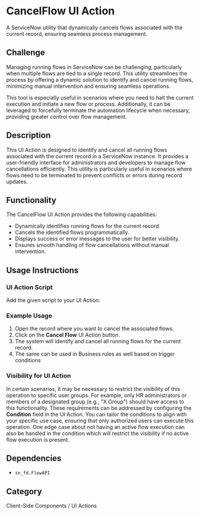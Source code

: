 # CancelFlow UI Action

A ServiceNow utility that dynamically cancels flows associated with the current record, ensuring seamless process management.

## Challenge

Managing running flows in ServiceNow can be challenging, particularly when multiple flows are tied to a single record. This utility streamlines the process by offering a dynamic solution to identify and cancel running flows, minimizing manual intervention and ensuring seamless operations.

This tool is especially useful in scenarios where you need to halt the current execution and initiate a new flow or process. Additionally, it can be leveraged to forcefully terminate the automation lifecycle when necessary, providing greater control over flow management.

## Description

This UI Action is designed to identify and cancel all running flows associated with the current record in a ServiceNow instance. It provides a user-friendly interface for administrators and developers to manage flow cancellations efficiently. This utility is particularly useful in scenarios where flows need to be terminated to prevent conflicts or errors during record updates.

## Functionality

The CancelFlow UI Action provides the following capabilities:
- Dynamically identifies running flows for the current record.
- Cancels the identified flows programmatically.
- Displays success or error messages to the user for better visibility.
- Ensures smooth handling of flow cancellations without manual intervention.

## Usage Instructions

### UI Action Script

Add the given script to your UI Action:


### Example Usage

1. Open the record where you want to cancel the associated flows.
2. Click on the **Cancel Flow** UI Action button.
3. The system will identify and cancel all running flows for the current record.
4. The same can be used in Business rules as well based on trigger conditions


### Visibility for  UI Action

In certain scenarios, it may be necessary to restrict the visibility of this operation to specific user groups. For example, only HR administrators or members of a designated group (e.g., "X Group") should have access to this functionality. These requirements can be addressed by configuring the **Condition** field in the UI Action. You can tailor the conditions to align with your specific use case, ensuring that only authorized users can execute this operation. One edge case about not having an active flow execution can also be handled in the condition which will restrict the visibility if no active flow execution is present.


## Dependencies

- `sn_fd.FlowAPI`

## Category

Client-Side Components / UI Actions 
